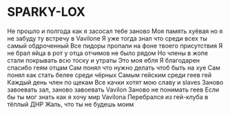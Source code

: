 # SPARKY-LOX
Не прошло и полгода как я засосал тебе заново
Моя память хуёвая но я не забуду ту встречу в Vavilone
Я уже тогда знал что среди всех ты самый обдроченный
Все пидоры пропали на фоне твоего присутствия
Я не брал яйца в рот у отца отчимов не было рядом
Но члены в жопе стали покрывать всю тоску и утраты
Это моя ебля
Я благодарен спасибо геям отцам
Сам понял что нужно делать чтоб быть на хуе
Сам понял как стать белее среди чёрных
Самым гейским среди геев гей
Каждый день член по щекам
Все качки хотят мою славу и slaves
Заново завоевать зал, заново завоевать Vavilon
Заново не понимать геев
Если бы ты мог знать как я хочу мир Vavilona
Перебрался из гей-клуба в тёплый ДНР
Жаль, что ты не будешь моим
